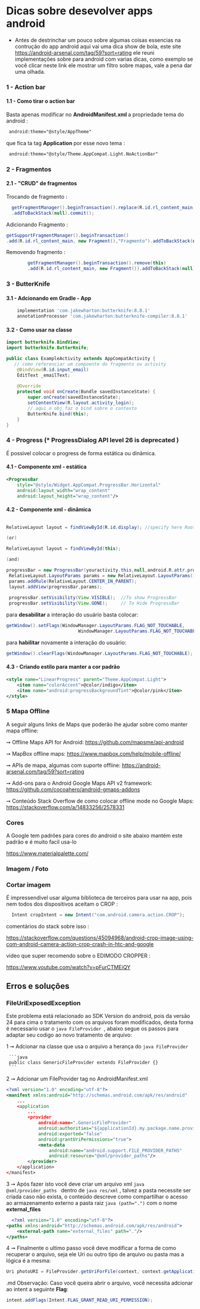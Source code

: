  
# <Strong>Dicas sobre desevolver apps android </Strong>


* Antes de destrinchar um pouco sobre algumas coisas essencias na contrução do app android aqui vai uma dica show de bola,
este site https://android-arsenal.com/tag/59?sort=rating  ele reuni implementações sobre para android com varias dicas, como exemplo se você clicar neste link ele mostrar um filtro sobre mapas, vale a pena dar uma olhada.

### 1 - Action bar

#### 1.1 -  Como tirar o action bar

<p> Basta apenas modificar no <b> AndroidManifest.xml </b> a propriedade tema do android : </p>

```xml
 android:theme="@style/AppTheme"
```

<p> que fica ta tag <b> Application </b> por esse novo tema :</p>


```xml
 android:theme="@style/Theme.AppCompat.Light.NoActionBar"
```

### 2 - Fragmentos

#### 2.1 - "CRUD" de fragmentos

Trocando de fragmento :

```java
  getFragmentManager().beginTransaction().replace(R.id.rl_content_main, new Fragment())
  .addToBackStack(null).commit();
```

Adicionando Fragmento :
  
```java
getSupportFragmentManager().beginTransaction()
.add(R.id.rl_content_main, new Fragment(),"Fragmento").addToBackStack(null).commit();
```


Removendo fragmento :

```java
        getFragmentManager().beginTransaction().remove(this)
        .add(R.id.rl_content_main, new Fragment()).addToBackStack(null).commit();
```
    
 ### 3 - ButterKnife

#### 3.1 - Adcionando em Gradle - App

```gradle
    implementation 'com.jakewharton:butterknife:8.8.1'
    annotationProcessor 'com.jakewharton:butterknife-compiler:8.8.1'
```

#### 3.2 - Como usar na classe

```java
import butterknife.BindView;
import butterknife.ButterKnife;

public class ExampleActivity extends AppCompatActivity {
   // como referenciar um compoente do fragmento ou activity
    @BindView(R.id.input_email)
    EditText _emailText;
    
    @Override
    protected void onCreate(Bundle savedInstanceState) {
        super.onCreate(savedInstanceState);
        setContentView(R.layout.activity_login);
        // aqui o obj faz o bind sobre o contexto
        ButterKnife.bind(this);   
    }       
}
```
 ### 4 - Progress  (* ProgressDialog API level 26 is deprecated )
 
 É possivel colocar o progress de forma estática ou dinâmica.

#### 4.1 - Componente xml - estática

```xml
<ProgressBar
    style="@style/Widget.AppCompat.ProgressBar.Horizontal"
    android:layout_width="wrap_content"
    android:layout_height="wrap_content"/>
```

#### 4.2 - Componente xml - dinâmica


```java

RelativeLayout layout = findViewById(R.id.display); //specify here Root layout Id

(or)

RelativeLayout layout = findViewById(this);

(and)

progressBar = new ProgressBar(youractivity.this,null,android.R.attr.progressBarStyleLarge);
 RelativeLayout.LayoutParams params = new RelativeLayout.LayoutParams(100,100);
 params.addRule(RelativeLayout.CENTER_IN_PARENT);
 layout.addView(progressBar,params);
 
 progressBar.setVisibility(View.VISIBLE);  //To show ProgressBar
 progressBar.setVisibility(View.GONE);     // To Hide ProgressBar

```

para <b> desabilitar </b> a interação do usuário basta colocar:

```java
getWindow().setFlags(WindowManager.LayoutParams.FLAG_NOT_TOUCHABLE,
                           WindowManager.LayoutParams.FLAG_NOT_TOUCHABLE);
```

para <b> habilitar</b> novamente a interação do usuário:
```java
getWindow().clearFlags(WindowManager.LayoutParams.FLAG_NOT_TOUCHABLE);
```

#### 4.3 - Criando estilo para manter a cor padrão

```xml
<style name="LinearProgress" parent="Theme.AppCompat.Light">
    <item name="colorAccent">@color/indigo</item>
    <item name="android:progressBackgroundTint">@color/pink</item>
</style>
```
### 5 Mapa Offline
 

A seguir alguns links de Maps que poderão lhe ajudar sobre como manter mapa offline:

➙ Offline Maps API for Android: https://github.com/mapsme/api-android

➙ MapBox offline maps: https://www.mapbox.com/help/mobile-offline/

➙ APIs de mapa, algumas com suporte offline: https://android-arsenal.com/tag/59?sort=rating

➙ Add-ons para o Android Google Maps API v2 framework: https://github.com/cocoahero/android-gmaps-addons

➙ Conteúdo Stack Overflow de como colocar offline mode no Google Maps: https://stackoverflow.com/a/14833256/2578331


### Cores

A Google tem padrões para cores do android o site abaixo mantém este padrão e é muito facil usa-lo

https://www.materialpalette.com/


### Imagem / Foto 

### Cortar imagem

É impressendivel usar alguma biblioteca de terceiros para usar na app, pois nem todos dos dispositivos aceitam o CROP :

```java
  Intent cropIntent = new Intent("com.android.camera.action.CROP");
```

comentários do stack sobre isso : 

https://stackoverflow.com/questions/45094968/android-crop-image-using-com-android-camera-action-crop-crash-in-htc-and-google

video que super recomendo sobre o EDIMODO CROPPER :

https://www.youtube.com/watch?v=pFurCTMEiQY



## Erros e soluções

### FileUriExposedException

Este problema está relacionado ao SDK Version do android, pois da versão 24 para cima o tratamento com os arquivos foram modificados, desta forma é necessario usar o ```java FileProvider ```, abaixo segue os passos para adaptar seu codigo ao novo tratamento de arquivo:


1 ➙ Adcionar na classe que usa o arquivo a herança do   ```java FileProvider ```

     ```java
     public class GenericFileProvider extends FileProvider {} 
     ```

2 ➙ Adcionar um FileProvider tag no AndroidManifest.xml


```xml
<?xml version="1.0" encoding="utf-8"?>
<manifest xmlns:android="http://schemas.android.com/apk/res/android"
    ...
    <application
        ...
        <provider
            android:name=".GenericFileProvider"
            android:authorities="${applicationId}.my.package.name.provider"
            android:exported="false"
            android:grantUriPermissions="true">
            <meta-data
                android:name="android.support.FILE_PROVIDER_PATHS"
                android:resource="@xml/provider_paths"/>
        </provider>
    </application>
</manifest>
```


3 ➙ Após fazer isto você deve criar um arquivo xml  ```java @xml/provider_paths ``` dentro de  ```java res/xml``` , talvez a pasta necessite ser criada caso não exista, o conteúdo descreve como compartilhar o acesso ao armazenamento externo a pasta raiz ```java (path=".")``` com o nome <Strong> external_files </Strong> 

```xml
  <?xml version="1.0" encoding="utf-8"?>
<paths xmlns:android="http://schemas.android.com/apk/res/android">
    <external-path name="external_files" path="."/>
</paths>
```

4 ➙ Finalmente o ultimo passo você deve modificar a forma de como recuperar o arquivo, seja ele Uri ou outro tipo de arquivo ou pasta mas a lógica é a mesma:

```java
Uri photoURI = FileProvider.getUriForFile(context, context.getApplicationContext().getPackageName() + ".my.package.name.provider", createImageFile());

```

.md Observação: Caso você queira abrir o arquivo, você necessita adcionar ao intent a seguinte <Strong>Flag</Strong>:

```java
intent.addFlags(Intent.FLAG_GRANT_READ_URI_PERMISSION);
```







 
